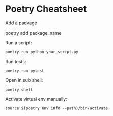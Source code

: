 # Poetry Cheatsheet

Add a package

   poetry add package_name
   
Run a script:

    poetry run python your_script.py
    
Run tests:

    poetry run pytest

Open in sub shell:

    poetry shell

Activate virtual env manually:

    source $(poetry env info --path)/bin/activate
